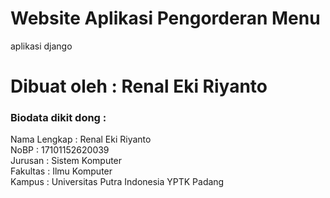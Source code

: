 # Website Aplikasi Pengorderan Menu
aplikasi django
# Dibuat oleh : Renal Eki Riyanto
<h3>Biodata dikit dong :</h3>
Nama Lengkap        : Renal Eki Riyanto <br>
NoBP                : 17101152620039 <br>
Jurusan             : Sistem Komputer <br>
Fakultas            : Ilmu Komputer <br>
Kampus              : Universitas Putra Indonesia YPTK Padang <br>
